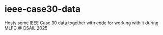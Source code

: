 # ieee-case30-data
Hosts some IEEE Case 30 data together with code for working with it during MLFC @ DSAIL 2025
